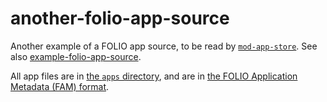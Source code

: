 # another-folio-app-source

Another example of a FOLIO app source, to be read by [`mod-app-store`](https://github.com/MikeTaylor/mod-app-store). See also [example-folio-app-source](https://github.com/MikeTaylor/example-folio-app-source).

All app files are in [the `apps` directory](apps), and are in
[the FOLIO Application Metadata (FAM) format](https://github.com/MikeTaylor/mafia/blob/master/doc/folio-app-metadata.md).
